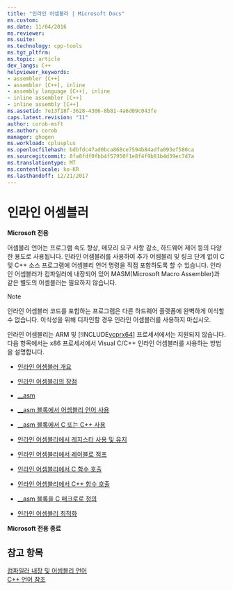 ```yaml
---
title: "인라인 어셈블러 | Microsoft Docs"
ms.custom: 
ms.date: 11/04/2016
ms.reviewer: 
ms.suite: 
ms.technology: cpp-tools
ms.tgt_pltfrm: 
ms.topic: article
dev_langs: C++
helpviewer_keywords:
- assembler [C++]
- assembler [C++], inline
- assembly language [C++], inline
- inline assembler [C++]
- inline assembly [C++]
ms.assetid: 7e13f18f-3628-4306-8b81-4a6d09c043fe
caps.latest.revision: "11"
author: corob-msft
ms.author: corob
manager: ghogen
ms.workload: cplusplus
ms.openlocfilehash: bdbfdc47ad0bca868ce7594b84adfa093ef580ca
ms.sourcegitcommit: 8fa8fdf0fbb4f57950f1e8f4f9b81b4d39ec7d7a
ms.translationtype: MT
ms.contentlocale: ko-KR
ms.lasthandoff: 12/21/2017
---
```

# <a name="inline-assembler"></a>인라인 어셈블러
**Microsoft 전용**  
  
 어셈블리 언어는 프로그램 속도 향상, 메모리 요구 사항 감소, 하드웨어 제어 등의 다양한 용도로 사용됩니다. 인라인 어셈블러를 사용하여 추가 어셈블리 및 링크 단계 없이 C 및 C++ 소스 프로그램에 어셈블리 언어 명령을 직접 포함하도록 할 수 있습니다. 인라인 어셈블러가 컴파일러에 내장되어 있어 MASM(Microsoft Macro Assembler)과 같은 별도의 어셈블러는 필요하지 않습니다.  
  
> [!NOTE]
>  인라인 어셈블러 코드를 포함하는 프로그램은 다른 하드웨어 플랫폼에 완벽하게 이식할 수 없습니다. 이식성을 위해 디자인할 경우 인라인 어셈블러를 사용하지 마십시오.  
  
 인라인 어셈블리는 ARM 및 [!INCLUDE[vcprx64](../../assembler/inline/includes/vcprx64_md.md)] 프로세서에서는 지원되지 않습니다.  다음 항목에서는 x86 프로세서에서 Visual C/C++ 인라인 어셈블러를 사용하는 방법을 설명합니다.  
  
-   [인라인 어셈블러 개요](../../assembler/inline/inline-assembler-overview.md)  
  
-   [인라인 어셈블리의 장점](../../assembler/inline/advantages-of-inline-assembly.md)  
  
-   [__asm](../../assembler/inline/asm.md)  
  
-   [__asm 블록에서 어셈블리 언어 사용](../../assembler/inline/using-assembly-language-in-asm-blocks.md)  
  
-   [__asm 블록에서 C 또는 C++ 사용](../../assembler/inline/using-c-or-cpp-in-asm-blocks.md)  
  
-   [인라인 어셈블리에서 레지스터 사용 및 유지](../../assembler/inline/using-and-preserving-registers-in-inline-assembly.md)  
  
-   [인라인 어셈블리에서 레이블로 점프](../../assembler/inline/jumping-to-labels-in-inline-assembly.md)  
  
-   [인라인 어셈블리에서 C 함수 호출](../../assembler/inline/calling-c-functions-in-inline-assembly.md)  
  
-   [인라인 어셈블리에서 C++ 함수 호출](../../assembler/inline/calling-cpp-functions-in-inline-assembly.md)  
  
-   [__asm 블록을 C 매크로로 정의](../../assembler/inline/defining-asm-blocks-as-c-macros.md)  
  
-   [인라인 어셈블리 최적화](../../assembler/inline/optimizing-inline-assembly.md)  
  
 **Microsoft 전용 종료**  
  
## <a name="see-also"></a>참고 항목  
 [컴파일러 내장 및 어셈블리 언어](../../intrinsics/compiler-intrinsics-and-assembly-language.md)   
 [C++ 언어 참조](../../cpp/cpp-language-reference.md)